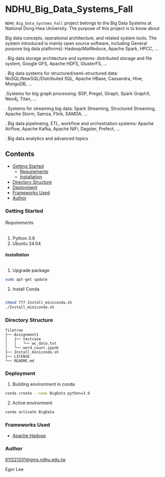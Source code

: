 # NDHU_Big_Data_Systems_Fall

`NDHU_Big_Data_Systems_Fall` project belongs to the Big Data Systems at National Dong Hwa University. The purpose of this project is to know about 

Big data concepts, operational architecture, and related system tools. The system introduced is mainly open source software, including General purpose big data platforms): Hadoop/MatReduce, Apache Spark, HPCC, ...

 . Big data storage architecture and systems: distributed storage and file system, Google GFS, Apache HDFS, GlusterFS, ...

 . Big data systems for structured/semi-structured data: NoSQL/NewSQL/Distributed SQL, Apache HBase, Cassandra, Hive, MongoDB, ...

 .Systems for big graph processing: BSP, Pregel, Giraph, Spark GraphX, Neo4j, Titan, ...

 . Systems for streaming big data: Spark Streaming, Structured Streaming, Apache Storm, Samza, Flink, SAMOA, ...

 . Big data pipelineing, ETL, workflow and orchestration systems: Apache Airflow, Apache Kafka, Apache NiFi, Dagster, Prefect, ...

 . Big data analytics and advanced topics

## Contents

- [Getting Started](#Getting-Started)
  - [Requirements](#Requirements)
  - [Installation](#Installation)
- [Directory Structure](#Directory-Structure)
- [Deployment](#Deployment)
- [Frameworks Used](#Frameworks-Used)
- [Author](#Author)

### Getting Started

###### Requirements

1. Python 3.9
2. Ubuntu 24.04

###### **Installation**

1. Upgrade package

```sh
sudo apt-get update
```

2. Install Conda

```sh

chmod 777 Install_miniconda.sh
./Install_miniconda.sh
```

### Directory Structure

```
filetree 
├── Assignment1
│   ├── testcase
│   │   └── wc_data.txt
│   └── word_count.ipynb
├── Install_miniconda.sh
├── LICENSE
└── README.md
```

### Deployment

1. Building environment in conda

```sh
conda create --name BigData python=3.9
```

2. Active environment

```sh
conda activate BigData
```

### Frameworks Used

- [Apache Hadoop](https://hadoop.apache.org/)

### Author

611221201@gms.ndhu.edu.tw

Egor Lee